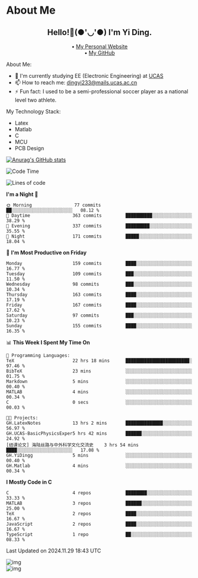 # About Me

<h2 style="text-align:center;"> Hello!👋(●'◡'●) I'm Yi Ding.</h2>

<div style="text-align:center;">
  • <a href="https://yidingg.github.io/YiDingg">My Personal Website</a><br>
  • <a href="https://github.com/YiDingg">My GitHub</a>
</div>

About Me:
- 🔭 I'm currently studying EE (Electronic Engineering) at [UCAS](https://www.ucas.ac.cn/)
- 📫 How to reach me: dingyi233@mails.ucas.ac.cn
- ⚡ Fun fact: I used to be a semi-professional soccer player as a national level two athlete.

My Technology Stack:
- Latex
- Matlab
- C
- MCU
- PCB Design

[![Anurag's GitHub stats](https://github-readme-stats.vercel.app/api?username=YiDingg)](https://github.com/anuraghazra/github-readme-stats)

<!--START_SECTION:waka-->
![Code Time](http://img.shields.io/badge/Code%20Time-770%20hrs%201%20min-blue)

![Lines of code](https://img.shields.io/badge/From%20Hello%20World%20I%27ve%20Written-623.3%20thousand%20lines%20of%20code-blue)

**I'm a Night 🦉** 

```text
🌞 Morning                77 commits          ██░░░░░░░░░░░░░░░░░░░░░░░   08.12 % 
🌆 Daytime                363 commits         ██████████░░░░░░░░░░░░░░░   38.29 % 
🌃 Evening                337 commits         █████████░░░░░░░░░░░░░░░░   35.55 % 
🌙 Night                  171 commits         █████░░░░░░░░░░░░░░░░░░░░   18.04 % 
```
📅 **I'm Most Productive on Friday** 

```text
Monday                   159 commits         ████░░░░░░░░░░░░░░░░░░░░░   16.77 % 
Tuesday                  109 commits         ███░░░░░░░░░░░░░░░░░░░░░░   11.50 % 
Wednesday                98 commits          ███░░░░░░░░░░░░░░░░░░░░░░   10.34 % 
Thursday                 163 commits         ████░░░░░░░░░░░░░░░░░░░░░   17.19 % 
Friday                   167 commits         ████░░░░░░░░░░░░░░░░░░░░░   17.62 % 
Saturday                 97 commits          ███░░░░░░░░░░░░░░░░░░░░░░   10.23 % 
Sunday                   155 commits         ████░░░░░░░░░░░░░░░░░░░░░   16.35 % 
```


📊 **This Week I Spent My Time On** 

```text
💬 Programming Languages: 
TeX                      22 hrs 18 mins      ████████████████████████░   97.46 % 
BibTeX                   23 mins             ░░░░░░░░░░░░░░░░░░░░░░░░░   01.75 % 
Markdown                 5 mins              ░░░░░░░░░░░░░░░░░░░░░░░░░   00.40 % 
MATLAB                   4 mins              ░░░░░░░░░░░░░░░░░░░░░░░░░   00.34 % 
C                        0 secs              ░░░░░░░░░░░░░░░░░░░░░░░░░   00.03 % 

🐱‍💻 Projects: 
GH.LatexNotes            13 hrs 2 mins       ██████████████░░░░░░░░░░░   56.97 % 
GH.UCAS-BasicPhysicsExper5 hrs 42 mins       ██████░░░░░░░░░░░░░░░░░░░   24.92 % 
[结课论文] 海陆丝路与中外科学文化交流史    3 hrs 54 mins       ████░░░░░░░░░░░░░░░░░░░░░   17.08 % 
GH.YiDingg               5 mins              ░░░░░░░░░░░░░░░░░░░░░░░░░   00.40 % 
GH.Matlab                4 mins              ░░░░░░░░░░░░░░░░░░░░░░░░░   00.34 % 
```

**I Mostly Code in C** 

```text
C                        4 repos             ████████░░░░░░░░░░░░░░░░░   33.33 % 
MATLAB                   3 repos             ██████░░░░░░░░░░░░░░░░░░░   25.00 % 
TeX                      2 repos             ████░░░░░░░░░░░░░░░░░░░░░   16.67 % 
JavaScript               2 repos             ████░░░░░░░░░░░░░░░░░░░░░   16.67 % 
TypeScript               1 repo              ██░░░░░░░░░░░░░░░░░░░░░░░   08.33 % 
```




 Last Updated on 2024.11.29 18:43 UTC
<!--END_SECTION:waka-->

<!-- Coding activity over the last year -->
<div class='center'><img src='https://wakatime.com/share/@YiDingg/260601e0-8e46-41ab-9832-d4d0ae5fd0bd.svg' alt='img'/></div>

<!-- Languages over the last year -->
<div class='center'><img src='https://wakatime.com/share/@YiDingg/99546fa3-4cc3-4808-ab6e-13f38e27aba1.svg' alt='img'/></div>
